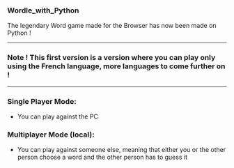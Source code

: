 ### Wordle_with_Python
The legendary Word game made for the Browser has now been made on Python ! 

---

### Note ! This first version is a version where you can play only using the French language, more languages to come further on !

---

### Single Player Mode:
- You can play against the PC

### Multiplayer Mode (local):
- You can play against someone else, meaning that either you or the other person choose a word and the other person has to guess it
